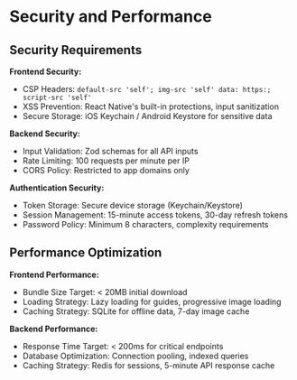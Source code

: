 # Security and Performance

## Security Requirements

**Frontend Security:**
- CSP Headers: `default-src 'self'; img-src 'self' data: https:; script-src 'self'`
- XSS Prevention: React Native's built-in protections, input sanitization
- Secure Storage: iOS Keychain / Android Keystore for sensitive data

**Backend Security:**
- Input Validation: Zod schemas for all API inputs
- Rate Limiting: 100 requests per minute per IP
- CORS Policy: Restricted to app domains only

**Authentication Security:**
- Token Storage: Secure device storage (Keychain/Keystore)
- Session Management: 15-minute access tokens, 30-day refresh tokens
- Password Policy: Minimum 8 characters, complexity requirements

## Performance Optimization

**Frontend Performance:**
- Bundle Size Target: < 20MB initial download
- Loading Strategy: Lazy loading for guides, progressive image loading
- Caching Strategy: SQLite for offline data, 7-day image cache

**Backend Performance:**
- Response Time Target: < 200ms for critical endpoints
- Database Optimization: Connection pooling, indexed queries
- Caching Strategy: Redis for sessions, 5-minute API response cache
